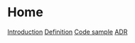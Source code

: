 # Home

[Introduction](./introduction.md)
[Definition](./definition.md)
[Code sample](./code-sample.md)
[ADR](./adr.md)